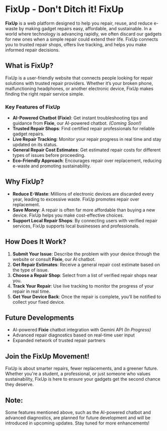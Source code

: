 
# FixUp - Don't Ditch it! FixUp

**FixUp** is a web platform designed to help you repair, reuse, and reduce e-waste by making gadget repairs easy, affordable, and sustainable. In a world where technology is advancing rapidly, we often discard our gadgets for new ones when a simple repair could extend their life. FixUp connects you to trusted repair shops, offers live tracking, and helps you make informed repair decisions.

## **What is FixUp?**

FixUp is a user-friendly website that connects people looking for repair solutions with trusted repair providers. Whether it’s your broken phone, malfunctioning headphones, or another electronic device, FixUp makes finding the right repair service simple.

### **Key Features of FixUp**  
- **AI-Powered Chatbot (Fixie)**: Get instant troubleshooting tips and guidance from **Fixie**, our AI-powered chatbot. *(Coming Soon!)*  
- **Trusted Repair Shops**: Find certified repair professionals for reliable gadget repairs.  
- **Live Repair Tracking**: Monitor your repair progress in real time and stay updated on its status.  
- **General Repair Cost Estimates**: Get estimated repair costs for different types of issues before proceeding.  
- **Eco-Friendly Approach**: Encourages repair over replacement, reducing e-waste and promoting sustainability.  

## **Why FixUp?**

- **Reduce E-Waste**: Millions of electronic devices are discarded every year, leading to excessive waste. FixUp promotes repair over replacement.  
- **Save Money**: A repair is often far more affordable than buying a new device. FixUp helps you make cost-effective choices.  
- **Support Local Repair Shops**: By connecting users with verified repair services, FixUp supports local businesses and professionals.  

## **How Does It Work?**

1. **Submit Your Issue**: Describe the problem with your device through the website or consult **Fixie**, our AI chatbot.  
2. **Get Repair Estimates**: Receive a general repair cost estimate based on the type of issue.  
3. **Choose a Repair Shop**: Select from a list of verified repair shops near you.  
4. **Track Your Repair**: Use live tracking to monitor the progress of your repair in real time.  
5. **Get Your Device Back**: Once the repair is complete, you’ll be notified to collect your fixed device.  

## **Future Developments**  
- AI-powered **Fixie** chatbot integration with Gemini API *(In Progress)*  
- Advanced repair diagnostics based on real-time user input  
- Expanded network of trusted repair partners  


## **Join the FixUp Movement!**

FixUp is about smarter repairs, fewer replacements, and a greener future. Whether you're a student, a professional, or just someone who values sustainability, FixUp is here to ensure your gadgets get the second chance they deserve.

## **Note:** 
Some features mentioned above, such as the AI-powered chatbot and advanced diagnostics, are planned for future development and will be introduced in upcoming updates. Stay tuned for more enhancements!
